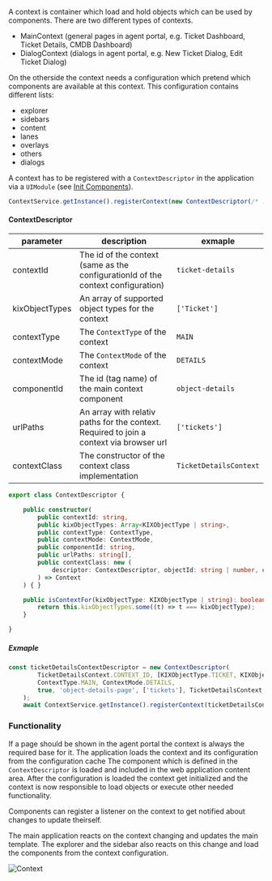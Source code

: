 A context is container which load and hold objects which can be used by components. There are two different types of contexts.
* MainContext (general pages in agent portal, e.g. Ticket Dashboard, Ticket Details, CMDB Dashboard)
* DialogContext (dialogs in agent portal, e.g. New Ticket Dialog, Edit Ticket Dialog)

On the otherside the context needs a configuration which pretend which components are available at this context. This configuration contains different lists: 
* explorer
* sidebars
* content
* lanes
* overlays
* others
* dialogs

A context has to be registered with a `ContextDescriptor` in the application via a `UIModule` (see [Init Components](#init-components)).

```typescript
ContextService.getInstance().registerContext(new ContextDescriptor(/* ... */);
```

#### ContextDescriptor
| parameter      | description                                                                             | exmaple                |
| -------------- | --------------------------------------------------------------------------------------- | ---------------------- |
| contextId      | The id of the context (same as the configurationId of the context configuration)        | `ticket-details`       |
| kixObjectTypes | An array of supported object types for the context                                      | `['Ticket']`           |
| contextType    | The `ContextType` of the context                                                        | `MAIN`                 |
| contextMode    | The `ContextMode` of the context                                                        | `DETAILS`              |
| componentId    | The id (tag name) of the main context component                                         | `object-details`       |
| urlPaths       | An array with relativ paths for the context. Required to join a context via browser url | `['tickets']`          |
| contextClass   | The constructor of the context class implementation                                     | `TicketDetailsContext` |

```typescript
export class ContextDescriptor {

    public constructor(
        public contextId: string,
        public kixObjectTypes: Array<KIXObjectType | string>,
        public contextType: ContextType,
        public contextMode: ContextMode,
        public componentId: string,
        public urlPaths: string[],
        public contextClass: new (
            descriptor: ContextDescriptor, objectId: string | number, configuration: ContextConfiguration
        ) => Context
    ) { }

    public isContextFor(kixObjectType: KIXObjectType | string): boolean {
        return this.kixObjectTypes.some((t) => t === kixObjectType);
    }

}
```

##### Exmaple
```typescript
const ticketDetailsContextDescriptor = new ContextDescriptor(
        TicketDetailsContext.CONTEXT_ID, [KIXObjectType.TICKET, KIXObjectType.ARTICLE],
        ContextType.MAIN, ContextMode.DETAILS,
        true, 'object-details-page', ['tickets'], TicketDetailsContext
    );
    await ContextService.getInstance().registerContext(ticketDetailsContextDescriptor);
```

### Functionality

If a page should be shown in the agent portal the context is always the required base for it. The application loads the context and its configuration from the configuration cache The component which is defined in the `ContextDescriptor` is loaded and included in the web application content area. After the configuration is loaded the context get initialized and the context is now responsible to load objects or execute other needed functionality. 

Components can register a listener on the context to get notified about changes to update theirself.

The main application reacts on the context changing and updates the main template. The explorer and the sidebar also reacts on this change and load the components from the context configuration.

![Context](static/ticket-details.png)
